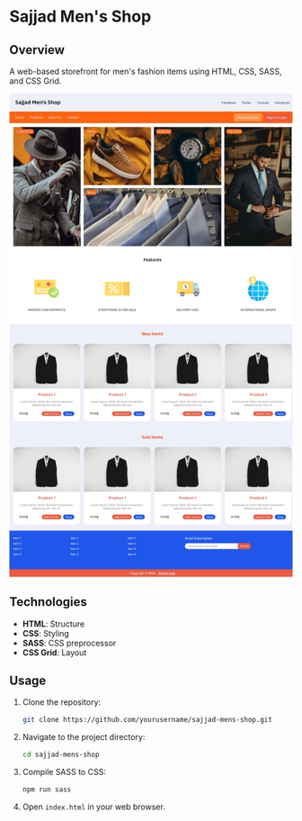 # Sajjad Men's Shop

## Overview
A web-based storefront for men's fashion items using HTML, CSS, SASS, and CSS Grid.

![Project Design](design.jpeg)

## Technologies
- **HTML**: Structure
- **CSS**: Styling
- **SASS**: CSS preprocessor
- **CSS Grid**: Layout

## Usage
1. Clone the repository:
   ```bash
   git clone https://github.com/yourusername/sajjad-mens-shop.git
   ```
2. Navigate to the project directory:
   ```bash
   cd sajjad-mens-shop
   ```
3. Compile SASS to CSS:
   ```bash
   npm run sass
   ```
4. Open `index.html` in your web browser.